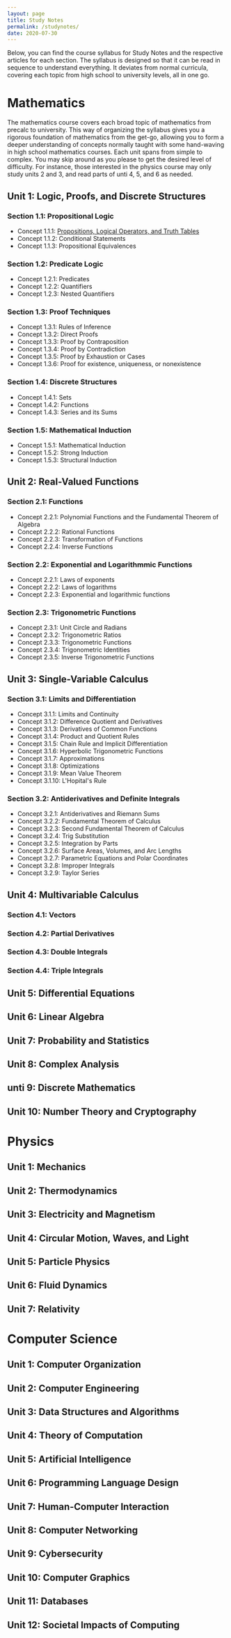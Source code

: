 ```yaml
---
layout: page
title: Study Notes
permalink: /studynotes/
date: 2020-07-30
---
```


Below, you can find the course syllabus for Study Notes and the respective articles for each section. The syllabus is designed so that it can be read in sequence to understand everything. It deviates from normal curricula, covering each topic from high school to university levels, all in one go. 

# Mathematics

The mathematics course covers each broad topic of mathematics from precalc to university. This way of organizing  the syllabus gives you a rigorous foundation of mathematics from the get-go, allowing you to form a deeper understanding of concepts normally taught with some hand-waving in high school mathematics courses. Each unit spans from simple to complex. You may skip around as you please to get the desired level of difficulty. For instance, those interested in the physics course may only study units 2 and 3, and read parts of unti 4, 5, and 6 as needed. 

## Unit 1: Logic, Proofs, and Discrete Structures

### Section 1.1: Propositional Logic

* Concept 1.1.1: [Propositions, Logical Operators, and Truth Tables](/propositions)
* Concept 1.1.2: Conditional Statements
* Concept 1.1.3: Propositional Equivalences

### Section 1.2: Predicate Logic

* Concept 1.2.1: Predicates
* Concept 1.2.2: Quantifiers
* Concept 1.2.3: Nested Quantifiers

### Section 1.3: Proof Techniques

* Concept 1.3.1: Rules of Inference
* Concept 1.3.2: Direct Proofs
* Concept 1.3.3: Proof by Contraposition
* Concept 1.3.4: Proof by Contradiction
* Concept 1.3.5: Proof by Exhaustion or Cases
* Concept 1.3.6: Proof for existence, uniqueness, or nonexistence

### Section 1.4: Discrete Structures

* Concept 1.4.1: Sets
* Concept 1.4.2: Functions
* Concept 1.4.3: Series and its Sums

### Section 1.5: Mathematical Induction

* Concept 1.5.1: Mathematical Induction
* Concept 1.5.2: Strong Induction
* Concept 1.5.3: Structural Induction

## Unit 2: Real-Valued Functions

### Section 2.1: Functions

* Concept 2.2.1: Polynomial Functions and the Fundamental Theorem of Algebra
* Concept 2.2.2: Rational Functions
* Concept 2.2.3: Transformation of Functions
* Concept 2.2.4: Inverse Functions

### Section 2.2: Exponential and Logarithmmic Functions

* Concept 2.2.1: Laws of exponents
* Concept 2.2.2: Laws of logarithms
* Concept 2.2.3: Exponential and logarithmic functions

### Section 2.3: Trigonometric Functions

* Concept 2.3.1: Unit Circle and Radians
* Concept 2.3.2: Trigonometric Ratios
* Concept 2.3.3: Trigonometric Functions
* Concept 2.3.4: Trigonometric Identities
* Concept 2.3.5: Inverse Trigonometric Functions

## Unit 3: Single-Variable Calculus

### Section 3.1: Limits and Differentiation

* Concept 3.1.1: Limits and Continuity
* Concept 3.1.2: Difference Quotient and Derivatives
* Concept 3.1.3: Derivatives of Common Functions
* Concept 3.1.4: Product and Quotient Rules
* Concept 3.1.5: Chain Rule and Implicit Differentiation
* Concept 3.1.6: Hyperbolic Trigonometric Functions
* Concept 3.1.7: Approximations
* Concept 3.1.8: Optimizations
* Concept 3.1.9: Mean Value Theorem
* Concept 3.1.10: L'Hopital's Rule

### Section 3.2: Antiderivatives and Definite Integrals

* Concept 3.2.1: Antiderivatives and Riemann Sums
* Concept 3.2.2: Fundamental Theorem of Calculus
* Concept 3.2.3: Second Fundamental Theorem of Calculus
* Concept 3.2.4: Trig Substitution
* Concept 3.2.5: Integration by Parts
* Concept 3.2.6: Surface Areas, Volumes, and Arc Lengths
* Concept 3.2.7: Parametric Equations and Polar Coordinates
* Concept 3.2.8: Improper Integrals
* Concept 3.2.9: Taylor Series

## Unit 4: Multivariable Calculus

### Section 4.1: Vectors

### Section 4.2: Partial Derivatives

### Section 4.3: Double Integrals

### Section 4.4: Triple Integrals

## Unit 5: Differential Equations

## Unit 6: Linear Algebra

## Unit 7: Probability and Statistics

## Unit 8: Complex Analysis

## unti 9: Discrete Mathematics

## Unit 10: Number Theory and Cryptography

# Physics

## Unit 1: Mechanics

## Unit 2: Thermodynamics

## Unit 3: Electricity and Magnetism

## Unit 4: Circular Motion, Waves, and Light

## Unit 5: Particle Physics

## Unit 6: Fluid Dynamics

## Unit 7: Relativity

# Computer Science

## Unit 1: Computer Organization

## Unit 2: Computer Engineering

## Unit 3: Data Structures and Algorithms

## Unit 4: Theory of Computation

## Unit 5: Artificial Intelligence

## Unit 6: Programming Language Design

## Unit 7: Human-Computer Interaction

## Unit 8: Computer Networking

## Unit 9: Cybersecurity

## Unit 10: Computer Graphics

## Unit 11: Databases

## Unit 12: Societal Impacts of Computing






